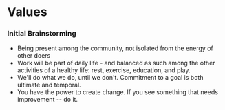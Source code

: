 # Values

### Initial Brainstorming

- Being present among the community, not isolated from the energy of other doers
- Work will be part of daily life - and balanced as such among the other activities of a healthy life: rest, exercise, education, and play.
- We'll do what we do, until we don't. Commitment to a goal is both ultimate and temporal.
- You have the power to create change. If you see something that needs improvement -- do it.
